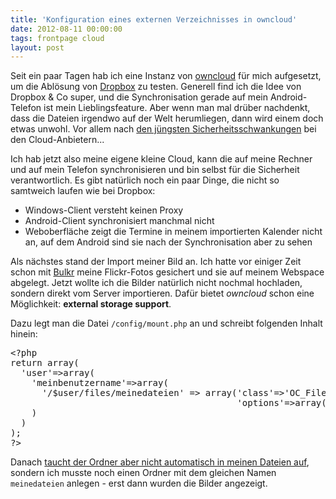 ```yaml
---
title: 'Konfiguration eines externen Verzeichnisses in owncloud'
date: 2012-08-11 00:00:00 
tags: frontpage cloud
layout: post
---
```

Seit ein paar Tagen hab ich eine Instanz von [owncloud][0] für mich aufgesetzt, um die Ablösung von [Dropbox][1] zu testen. Generell find ich die Idee von Dropbox & Co super, und die Synchronisation gerade auf mein Android-Telefon ist mein Lieblingsfeature. Aber wenn man mal drüber nachdenkt, dass die Dateien irgendwo auf der Welt herumliegen, dann wird einem doch etwas unwohl. Vor allem nach [den jüngsten Sicherheitsschwankungen][2] bei den Cloud-Anbietern...

Ich hab jetzt also meine eigene kleine Cloud, kann die auf meine Rechner und auf mein Telefon synchronisieren und bin selbst für die Sicherheit verantwortlich. Es gibt natürlich noch ein paar Dinge, die nicht so samtweich laufen wie bei Dropbox:

* Windows-Client versteht keinen Proxy
* Android-Client synchronisiert manchmal nicht
* Weboberfläche zeigt die Termine in meinem importierten Kalender nicht an, auf dem Android sind sie nach der Synchronisation aber zu sehen

Als nächstes stand der Import meiner Bild an. Ich hatte vor einiger Zeit schon mit [Bulkr][3] meine Flickr-Fotos gesichert und sie auf meinem Webspace abgelegt. Jetzt wollte ich die Bilder natürlich nicht nochmal hochladen, sondern direkt vom Server importieren. Dafür bietet *owncloud* schon eine Möglichkeit: **external storage support**.

Dazu legt man die Datei `/config/mount.php` an und schreibt folgenden Inhalt hinein:

<pre class="brush: php">
&lt;?php
return array(
  'user'=>array(
    'meinbenutzername'=>array(
      '/$user/files/meinedateien' => array('class'=>'OC_Filestorage_Local',
                                           'options'=>array('datadir' => '/pfad/zu/meinen/dateien'))
    )
  )
);
?&gt;
</pre>

Danach [taucht der Ordner aber nicht automatisch in meinen Dateien auf][4], sondern ich musste noch einen Ordner mit dem gleichen Namen `meinedateien` anlegen - erst dann wurden die Bilder angezeigt.


[0]: http://owncloud.org
[1]: http://dropbox.com
[2]: https://blog.dropbox.com/index.php/security-update-new-features/
[3]: http://clipyourphotos.com/bulkr
[4]: http://forum.owncloud.org/viewtopic.php?f=4&t=2976#p6183
